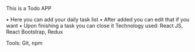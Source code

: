 This is a Todo APP

•	Here you can add your daily task list
•	After added you can edit that if you want
•	Upon finishing a task you can close it
 Technology used:
 React JS, React Bootstrap, Redux
 
 Tools: 
 Git, npm
